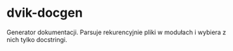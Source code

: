 # dvik-docgen
Generator dokumentacji. Parsuje rekurencyjnie pliki w modułach i wybiera z nich tylko docstringi.
